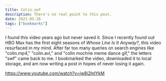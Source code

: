 ```yaml
---
title: Colin.swf
description: There's no real point to this post.
date: 2021-05-26
tags: ["bookmarks"]
---
```


<!-- @format -->

I found this video years ago but never saved it. Since I recently found out HBO Max has the first eight seasons of _Whose Line Is It Anyway?_, this video resurfaced in my mind. After far too many queries on search engines like "colin.mp4," "colin.avi," and "colin mochrie meme dance gif," the letters "swf" came back to me. I bookmarked the video, downloaded it to local storage, and am now writing a post in hopes of never losing it again.

https://www.youtube.com/watch?v=jw8i2lnlYkM
